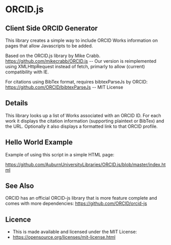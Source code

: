 # ORCID.js

## Client Side ORCID Generator

This library creates a simple way to include ORCID Works information on pages that allow Javascripts to be added.

Based on the ORCID.js library by Mike Crabb. https://github.com/mikecrabb/ORCID.js -- Our version is reimplemented using XMLHttpRequest instead of fetch, primarly to allow (current) compatibility with IE.

For citations using BibTex format, requires bibtexParseJs by ORCID: https://github.com/ORCID/bibtexParseJs -- MIT License

## Details

This library looks up a list of Works associated with an ORCID ID. For each work it displays the citation information (supporting plaintext or BibTex) and the URL. Optionally it also displays a formatted link to that ORCID profile.

## Hello World Example

Example of using this script in a simple HTML page:

https://github.com/AuburnUniversityLibraries/ORCID.js/blob/master/index.html

## See Also

ORCID has an official ORCID-js library that is more feature complete and comes with more dependencies: https://github.com/ORCID/orcid-js

## Licence

* This is made available and licensed under the MIT License:
* https://opensource.org/licenses/mit-license.html
